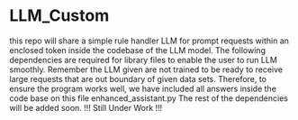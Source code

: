 # LLM_Custom
this repo will share a simple rule handler LLM  for prompt requests within an enclosed token inside the codebase of the LLM model. 
The following dependencies are required for library files to enable the user to run LLM smoothly. 
Remember the LLM given are not trained to be ready to receive large requests that are out boundary of given data sets. 
Therefore, to ensure the program works well, we have included all answers inside the code base on this file enhanced_assistant.py 
The rest of the dependencies will be added soon. 
!!! Still Under Work !!!   

